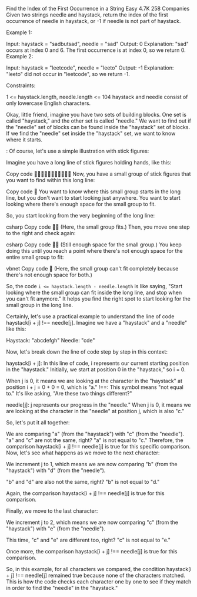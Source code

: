 <!-- CHALENGE : -->

Find the Index of the First Occurrence in a String
Easy
4.7K
258
Companies
Given two strings needle and haystack, return the index of the first occurrence of needle in haystack, or -1 if needle is not part of haystack.

 

Example 1:

Input: haystack = "sadbutsad", needle = "sad"
Output: 0
Explanation: "sad" occurs at index 0 and 6.
The first occurrence is at index 0, so we return 0.
Example 2:

Input: haystack = "leetcode", needle = "leeto"
Output: -1
Explanation: "leeto" did not occur in "leetcode", so we return -1.
 

Constraints:

1 <= haystack.length, needle.length <= 104
haystack and needle consist of only lowercase English characters.


<!-- CHALLENGE EXPAINED : -->
Okay, little friend, imagine you have two sets of building blocks. One set is called "haystack," and the other set is called "needle." We want to find out if the "needle" set of blocks can be found inside the "haystack" set of blocks. If we find the "needle" set inside the "haystack" set, we want to know where it starts.



<!-- explanation of haystack.length-needle.length  -->
: Of course, let's use a simple illustration with stick figures:

Imagine you have a long line of stick figures holding hands, like this:

Copy code
👫👫👫👫👫👫👫👫👫👫👫
Now, you have a small group of stick figures that you want to find within this long line:

Copy code
👬
You want to know where this small group starts in the long line, but you don't want to start looking just anywhere. You want to start looking where there's enough space for the small group to fit.

So, you start looking from the very beginning of the long line:

csharp
Copy code
👫👬 (Here, the small group fits.)
Then, you move one step to the right and check again:

csharp
Copy code
👫👬 (Still enough space for the small group.)
You keep doing this until you reach a point where there's not enough space for the entire small group to fit:

vbnet
Copy code
👬 (Here, the small group can't fit completely because there's not enough space for both.)

So, the code `i <= haystack.length - needle.length` is like saying, "Start looking where the small group can fit inside the long line, and stop when you can't fit anymore." It helps you find the right spot to start looking for the small group in the long line.

<!-- explanation for haystack[i+j]!=needle[j] -->
Certainly, let's use a practical example to understand the line of code haystack[i + j] !== needle[j]. Imagine we have a "haystack" and a "needle" like this:

Haystack: "abcdefgh"
Needle: "cde"

Now, let's break down the line of code step by step in this context:

haystack[i + j]: In this line of code, i represents our current starting position in the "haystack." Initially, we start at position 0 in the "haystack," so i = 0.

When j is 0, it means we are looking at the character in the "haystack" at position i + j = 0 + 0 = 0, which is "a."
!==: This symbol means "not equal to." It's like asking, "Are these two things different?"

needle[j]: j represents our progress in the "needle." When j is 0, it means we are looking at the character in the "needle" at position j, which is also "c."

So, let's put it all together:

We are comparing "a" (from the "haystack") with "c" (from the "needle").
"a" and "c" are not the same, right? "a" is not equal to "c."
Therefore, the comparison haystack[i + j] !== needle[j] is true for this specific comparison.
Now, let's see what happens as we move to the next character:

We increment j to 1, which means we are now comparing "b" (from the "haystack") with "d" (from the "needle").

"b" and "d" are also not the same, right? "b" is not equal to "d."

Again, the comparison haystack[i + j] !== needle[j] is true for this comparison.

Finally, we move to the last character:

We increment j to 2, which means we are now comparing "c" (from the "haystack") with "e" (from the "needle").

This time, "c" and "e" are different too, right? "c" is not equal to "e."

Once more, the comparison haystack[i + j] !== needle[j] is true for this comparison.

So, in this example, for all characters we compared, the condition haystack[i + j] !== needle[j] remained true because none of the characters matched. This is how the code checks each character one by one to see if they match in order to find the "needle" in the "haystack."

